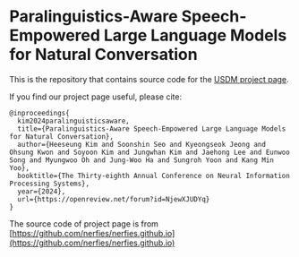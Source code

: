 # Paralinguistics-Aware Speech-Empowered Large Language Models for Natural Conversation

This is the repository that contains source code for the [USDM project page](https://unifiedsdm.github.io).

If you find our project page useful, please cite:
```
@inproceedings{
  kim2024paralinguisticsaware,
  title={Paralinguistics-Aware Speech-Empowered Large Language Models for Natural Conversation},
  author={Heeseung Kim and Soonshin Seo and Kyeongseok Jeong and Ohsung Kwon and Soyoon Kim and Jungwhan Kim and Jaehong Lee and Eunwoo Song and Myungwoo Oh and Jung-Woo Ha and Sungroh Yoon and Kang Min Yoo},
  booktitle={The Thirty-eighth Annual Conference on Neural Information Processing Systems},
  year={2024},
  url={https://openreview.net/forum?id=NjewXJUDYq}
}
```

The source code of project page is from [https://github.com/nerfies/nerfies.github.io](https://github.com/nerfies/nerfies.github.io)
